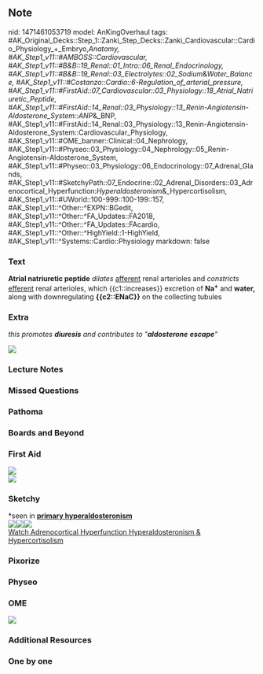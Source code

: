 ## Note
nid: 1471461053719
model: AnKingOverhaul
tags: #AK_Original_Decks::Step_1::Zanki_Step_Decks::Zanki_Cardiovascular::Cardio_Physiology_+_Embryo,_Anatomy, #AK_Step1_v11::#AMBOSS::Cardiovascular, #AK_Step1_v11::#B&B::19_Renal::01_Intro::06_Renal_Endocrinology, #AK_Step1_v11::#B&B::19_Renal::03_Electrolytes::02_Sodium_&_Water_Balance, #AK_Step1_v11::#Costanzo::Cardio::6-Regulation_of_arterial_pressure, #AK_Step1_v11::#FirstAid::07_Cardiovascular::03_Physiology::18_Atrial_Natriuretic_Peptide, #AK_Step1_v11::#FirstAid::14_Renal::03_Physiology::13_Renin-Angiotensin-Aldosterone_System::ANP_&_BNP, #AK_Step1_v11::#FirstAid::14_Renal::03_Physiology::13_Renin-Angiotensin-Aldosterone_System::Cardiovascular_Physiology, #AK_Step1_v11::#OME_banner::Clinical::04_Nephrology, #AK_Step1_v11::#Physeo::03_Physiology::04_Nephrology::05_Renin-Angiotensin-Aldosterone_System, #AK_Step1_v11::#Physeo::03_Physiology::06_Endocrinology::07_Adrenal_Glands, #AK_Step1_v11::#SketchyPath::07_Endocrine::02_Adrenal_Disorders::03_Adrenocortical_Hyperfunction:_Hyperaldosteronism_&_Hypercortisolism, #AK_Step1_v11::#UWorld::100-999::100-199::157, #AK_Step1_v11::^Other::^EXPN::BGedit, #AK_Step1_v11::^Other::^FA_Updates::FA2018, #AK_Step1_v11::^Other::^FA_Updates::FAcardio, #AK_Step1_v11::^Other::^HighYield::1-HighYield, #AK_Step1_v11::^Systems::Cardio::Physiology
markdown: false

### Text
<div>
  <b>Atrial natriuretic peptide</b> <i>dilates</i> <u>afferent</u>
  renal arterioles and <i>constricts</i> <u>efferent</u> renal
  arterioles, which {{c1::increases}} excretion of
  <b>Na<sup>+</sup></b> and <b>water,</b> along with downregulating
  <b>{{c2::ENaC}}</b> on the collecting tubules
</div>

### Extra
<i>this promotes <b>diuresis</b> and contributes to
"<b>aldosterone</b> <b>escape</b>"</i>
<div><img src=
"Primary%20hyperaldosteronism_1606536512076.png"></div>

### Lecture Notes


### Missed Questions


### Pathoma


### Boards and Beyond


### First Aid
<img src="paste-430033600512456.jpg">
<div><img src="paste-428831009670528.jpg"></div>

### Sketchy
<div>
  *seen in <b><u>primary hyperaldosteronism</u></b>
</div>
<div><img src=
"primary%20hyperaldosteronism%20-%20ANP_1566160514431.jpg"><img src="ANP%20&%20BNP%20on%20renal%20and%20heart.png"><img src="zOverall-4c9da3edc500c45875179862d7e5c2d2d770c677_1566160514431.jpg"></div><a href="https://dashboard.sketchy.com/study/medical/courses/medical-pathophysiology/units/medical-pathophysiology-endocrine/videos/medical-pathophysiology-endocrine-adrenal-disorders-adrenocortical-hyperfunction-hyperaldosteronism-and-hypercortisolism?utm_source=anki&utm_medium=partnership&utm_campaign=february_update&utm_content=medical">Watch
Adrenocortical Hyperfunction Hyperaldosteronism &
Hypercortisolism</a>

### Pixorize


### Physeo


### OME
<div class="ome-widget">
  <a href=
  "https://onlinemeded.org/spa/nephrology?ref=anki"><img src=
  "_OME_AnkiFlashcards_Topic_6.png"></a>
</div>

### Additional Resources


### One by one

